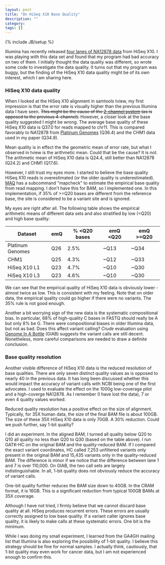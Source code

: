 ```yaml
---
layout: post
title: "On HiSeq X10 Base Quality"
description: ""
category:
tags: []
---
```

{% include JB/setup %}

Illumina has recently released [four lanes of NA12878 data][NA12878] from HiSeq
X10. I was playing with this data set and found that my program had bad accuracy
on two of them. I initially thought the data quality was different, so wrote
some code to investigate the data quality. It turns out that my program was
buggy, but the finding of the HiSeq X10 data quality might be of its own
interest, which I am sharing here.

### HiSeq X10 data quality

When I looked at the HiSeq X10 alignment in samtools tview, my first impression
is that the error rate is visually higher than the previous Illumina data I have
seen. <strike>This might be the cause of the [2-channel system][ch2] (as is opposed to
the previous 4-channel).</strike> However, a closer look at the base quality suggested I
might be wrong. The average base quality of these HiSeq X10 data is Q37.0 for
reads mapped to chr11. This is compared favorably to NA12878 from [Platinum
Genomes][pgen] (Q36.4) and the CHM1 data used in my paper (Q34.9).

Mean quality is in effect the the geometric mean of error rate, but what I
observed in tview is the arithmetic mean. Could that be the cause? It is not.
The arithmetic mean of HiSeq X10 data is Q24.4, still better than NA12878
(Q24.2) and CHM1 (Q17.6).

However, I still trust my eyes more. I started to believe the base quality HiSeq
X10 reads is overestimated (or the older quality is underestimated). [MAQ][maq]
has a subcommand "mapcheck" to estimate the empirical base quality from read
mapping. I don't have this for BAM, so I implemented one. In this
implementation, if 35% of >=Q20 bases are different from the reference base,
the site is considered to be a variant site and is ignored.

My eyes are right after all. The following table shows the empirical arithmetic
means of different data sets and also stratified by low (<Q20) and high base
quality:

|Dataset|emQ|% <Q20 bases|emQ <Q20|emQ >=Q20|
|-------|---|------------|--------|---------|
|Platinum Genomes|Q26|2.5%|~Q13   |~Q34     |
|CHM1            |Q25|4.3%|~Q12   |~Q33     |
|HiSeq X10 L1    |Q23|4.7%|~Q10   |~Q30     |
|HiSeq X10 L3    |Q23|4.6%|~Q10   |~Q30     |

We can see that the empirical quality of HiSeq X10 data is obviously lower -
almost twice as low. This is consistent with my feeling. Note that on older
data, the empirical quality could go higher if there were no variants. The 35%
rule is not good enough.

Another a bit worrying sign of the new data is the systematic compositional
bias. In particular, 68% of high-quality C bases in FASTQ should really be A but
only 8% be G. There were compositional biases in older Illumina data, but not as
bad. Does this affect variant calling? *Crude* evaluation using [Genome In A
Bottle][giab] (GIAB) suggests the variant calls are still decent. Nonetheless,
more careful comparisons are needed to draw a definite conclusion.

### Base quality resolution

Another visible difference of HiSeq X10 data is the reduced resolution of base
qualities. There are only seven distinct quality values as is opposed to nearly
40 in the previous data. It has long been discussed whether this would impact
the accuracy of variant calls with NCBI being one of the first advocates. I used
to evaluate the effect on the 1000g low-coverage pilot and a high-coverge
NA12878. As I remember (I have lost the data), 7 or even 4 quality values
worked.

Reduced quality resolution has a positive effect on the size of alignment.
Typically, for 35X human data, the size of the final BAM file is about 100GB.
The size of these 35X HiSeq X10 data is only 70GB. A 30% reduction. Could we
push further, say 1-bit quality?

I did an experiment. In the aligned BAM, I turned all quality below Q20 to Q10
all quality no less than Q20 to Q30 (based on the table above). I run GATK-HC on
the original BAM and the quality-reduced BAM. If I compared the exact variant
coordinates, HC called 7,253 unfiltered variants only present in the original
BAM and 15,435 variants only in the quality-reduced BAM. The difference is minor
if we notice that the difference between lane 1 and 7 is over 110,000. On GIAB,
the two call sets are largely indistinguishable. In all, 1-bit quality does not
obviously reduce the accuracy of variant calls.

One-bit quality further reduces the BAM size down to 40GB. In the CRAM format,
it is 16GB. This is a significant reduction from typical 100GB BAMs at 35X
coverage.

Although I have not tried, I firmly believe that we cannot discard base quality
at all. HiSeq produces recurrent errors. These errors are usually correctly
assigned to low base quality. If a variant caller ignores base quality, it is
likely to make calls at these systematic errors. One bit is the minimum.

While I was doing my small experiment, I learned from the GA4GH mailing list
that Illumina is also exploring the possibility of 1-bit quality. I believe this
strategy should be fine for normal samples. I actually think, cautiously, that
1-bit quality may even work for cancer data, but I am not experienced enough to
confirm this.



[NA12878]: https://basespace.illumina.com/datacentral
[ch2]: http://res.illumina.com/documents/products/techspotlights/techspotlight_two-channel_sbs.pdf
[pgen]: http://www.illumina.com/platinumgenomes/
[maq]: http://maq.sourceforge.net
[giab]: http://genomeinabottle.org
